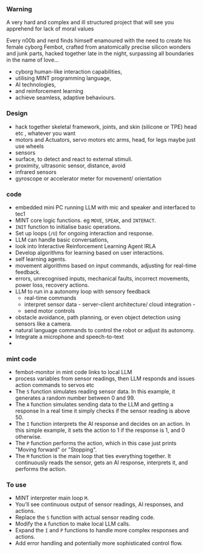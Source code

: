 ### Warning
A very hard and complex and ill structured project that will see you apprehend for lack of moral values


Every n00b and nerd finds himself enamoured with the need to create his female cyborg Fembot, crafted from anatomically precise silicon wonders and junk parts, hacked together late in the night, surpassing all boundaries in the name of love…

- cyborg human-like interaction capabilities,
- utilising MINT programming language,
- AI technologies,
- and reinforcement learning
- achieve seamless, adaptive behaviours.


### Design
- hack together skeletal framework, joints, and skin (silicone or TPE) head etc , whatever you want
- motors and Actuators, servo motors etc arms, head, for legs maybe just use wheels
-  sensors
  - surface, to detect and react to external stimuli.
  - proximity, ultrasonic sensor, distance, avoid
  - infrared sensors
  - gyroscope or accelerator meter for movement/ orientation


### code
- embedded mini PC running LLM with mic and speaker and interfaced to tec1
- MINT core logic functions. eg  `MOVE`, `SPEAK`, and `INTERACT`.
- `INIT` function to initialise basic operations.
- Set up loops (`/U`) for ongoing interaction and response.
- LLM can handle basic conversations,
- look into Interactive Reinforcement Learning Agent IRLA
- Develop algorithms for learning based on user interactions.
- self learning agents.
- movement algorithms based on input commands, adjusting for real-time feedback.
- errors, unrecognised inputs, mechanical faults, incorrect movements, power loss, recovery actions.
- LLM to run in a autonomy loop with sensory feedback 
  - real-time commands
  - interpret sensor data - server-client architecture/ cloud integration - 
  - send motor controls 
- obstacle avoidance, path planning, or even object detection using sensors like a camera.
- natural language commands to control the robot or adjust its autonomy.
- Integrate a microphone and speech-to-text
- 

### mint code
- fembot-monitor in mint code links to local LLM
- process variables from sensor readings,  then LLM responds and issues action commands to servos etc
- The `S` function simulates reading sensor data. In this example, it generates a random number between 0 and 99.
- The `A` function simulates sending data to the LLM and getting a response In a real time
it simply checks if the sensor reading is above 50.
- The `I` function interprets the AI response and decides on an action. In this simple example, it sets the action to 1 if the response is 1, and 0 otherwise.
- The `P` function performs the action, which in this case just prints "Moving forward" or "Stopping".
- The `M` function is the main loop that ties everything together. It continuously reads the sensor, gets an AI response, interprets it, and performs the action.

### To use 
-   MINT interpreter  main loop `M`.
- You'll see continuous output of sensor readings, AI responses, and actions.
- Replace the `S` function with actual sensor reading code.
- Modify the `A` function to make local LLM calls.
- Expand the `I` and `P` functions to handle more complex responses and actions.
- Add error handling and potentially more sophisticated control flow.
 
